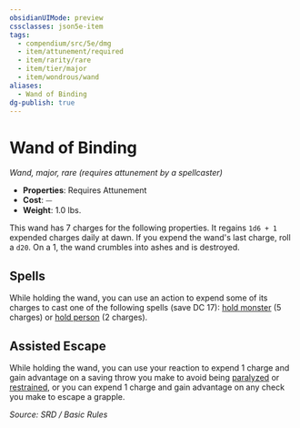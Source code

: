 ```yaml
---
obsidianUIMode: preview
cssclasses: json5e-item
tags:
  - compendium/src/5e/dmg
  - item/attunement/required
  - item/rarity/rare
  - item/tier/major
  - item/wondrous/wand
aliases:
  - Wand of Binding
dg-publish: true
---
```

# Wand of Binding
*Wand, major, rare (requires attunement by a spellcaster)*  

- **Properties**: Requires Attunement
- **Cost**: ⏤
- **Weight**: 1.0 lbs.

This wand has 7 charges for the following properties. It regains `1d6 + 1` expended charges daily at dawn. If you expend the wand's last charge, roll a `d20`. On a 1, the wand crumbles into ashes and is destroyed.

## Spells

While holding the wand, you can use an action to expend some of its charges to cast one of the following spells (save DC 17): [hold monster](compendium/spells/hold-monster.md) (5 charges) or [hold person](compendium/spells/hold-person.md) (2 charges).

## Assisted Escape

While holding the wand, you can use your reaction to expend 1 charge and gain advantage on a saving throw you make to avoid being [paralyzed](rules/conditions.md#paralyzed) or [restrained](rules/conditions.md#restrained), or you can expend 1 charge and gain advantage on any check you make to escape a grapple.

*Source: SRD / Basic Rules*